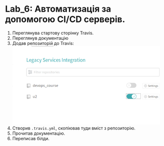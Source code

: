 # Lab_6: Автоматизація за допомогою CI/CD серверів.

1. Переглянува стартову сторінку Travis.
2. Переглянув документацію
3. Додав репозиторій до Travis:
![](img/travis-repo.png)
4. Створив `.travis.yml`, скопіював туди вміст з репозиторію.
5. Прочитав документацію.
6. Переписав білди.